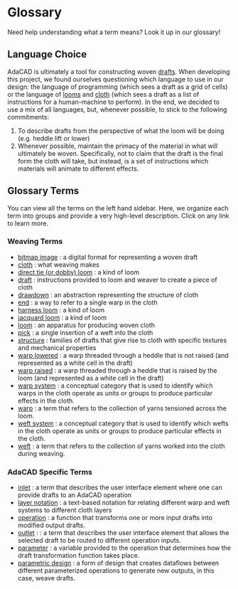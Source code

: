 # Glossary 

Need help understanding what a term means? Look it up in our glossary!

## Language Choice

AdaCAD is ultimately a tool for constructing woven [drafts](./draft.md). When developing this project, we found ourselves questioning which language to use in our design: the language of programming (which sees a draft as a grid of cells) or the language of [looms](./loom.md) and [cloth](./cloth.md) (which sees a draft as a list of instructions for a human-machine to perform). In the end, we decided to use a mix of all languages, but, whenever possible, to stick to the following commitments:

1. To describe drafts from the perspective of what the loom will be doing (e.g. heddle lift or lower) 
2. Whenever possible, maintain the primacy of the material in what will ultimately be woven. Specifically, not to claim that the draft is the final form the cloth will take, but instead, is a set of instructions which materials will animate to different effects. 


## Glossary Terms
You can view all the terms on the left hand sidebar. Here, we organize each term into groups and provide a very high-level description. Click on any link to learn more. 

### Weaving Terms
- [bitmap image](./bitmap-image.md) : a digital format for representing a woven draft
- [cloth](./cloth.md) : what weaving makes 
- [direct tie (or dobby) loom](./direct-tie-loom.md) : a kind of loom
- [draft](./draft.md) : instructions provided to loom and weaver to create a piece of cloth
- [drawdown](./drawdown.md) : an abstraction representing the structure of cloth
- [end](./end.md) : a way to refer to a single warp in the cloth
- [harness loom](./harness-loom.md) : a kind of loom
- [jacquard loom](./jacquard-loom.md) : a kind of loom
- [loom](./loom.md) : an apparatus for producing woven cloth
- [pick](./pick.md) : a single insertion of a weft into the cloth
- [structure](./structure.md) : families of drafts that give rise to cloth with specific textures and mechanical properties
- [warp lowered](./warp-lowered.md) : a warp threaded through a heddle that is not raised (and represented as a white cell in the draft)
- [warp raised](./warp-raised.md) : a warp threaded through a heddle that is raised by the loom (and represented as a white cell in the draft)
- [warp system](./warp-system.md) : a conceptual category that is used to identify which warps in the cloth operate as units or groups to produce particular effects in the cloth. 
- [warp](./warp.md) : a term that refers to the collection of yarns tensioned across the loom. 
- [weft system](./weft-system.md) : a conceptual category that is used to identify which wefts in the cloth operate as units or groups to produce particular effects in the cloth. 
- [weft](./weft.md) : a term that refers to the collection of yarns worked into the cloth during weaving.


### AdaCAD Specific Terms
- [inlet](./inlet.md) : a term that describes the user interface element where one can provide drafts to an AdaCAD operation
- [layer notation](./layer-notation.md) : a text-based notation for relating different warp and weft systems to different cloth layers
- [operation](./operation.md) : a function that transforms one or more input drafts into modified output drafts.
- [outlet](./outlet.md) : : a term that describes the user interface element that allows the selected draft to be routed to different operation inputs. 
- [parameter](./parameter.md) : a variable provided to the operation that determines how the draft transformation function takes place. 
- [parametric design](./parametric-design.md) :  a form of design that creates dataflows between different parameterized operations to generate new outputs, in this case, weave drafts.

